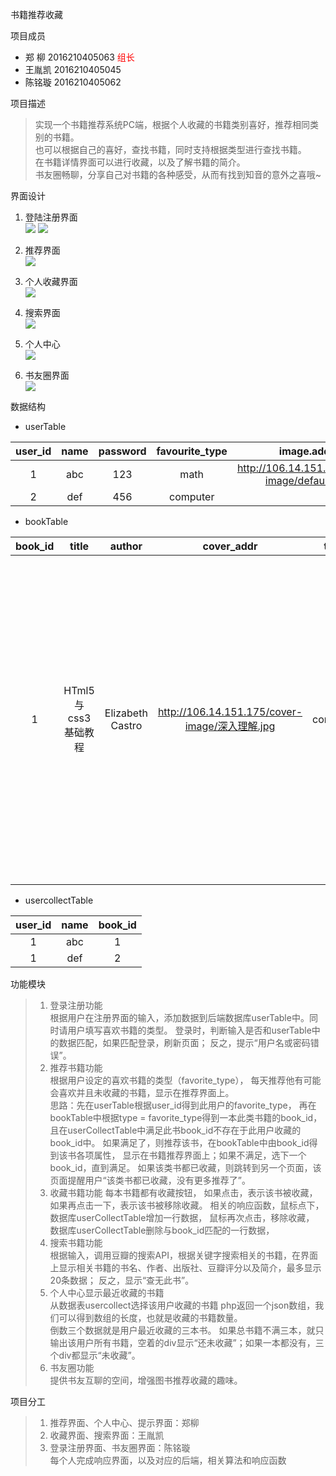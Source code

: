 书籍推荐收藏

项目成员
* 郑 柳 2016210405063
<font color=red face="黑体">组长</font>
* 王胤凯 2016210405045
* 陈铭璇 2016210405062

项目描述
>    实现一个书籍推荐系统PC端，根据个人收藏的书籍类别喜好，推荐相同类别的书籍。</br>
>    也可以根据自己的喜好，查找书籍，同时支持根据类型进行查找书籍。</br>
>    在书籍详情界面可以进行收藏，以及了解书籍的简介。</br>
>    书友圈畅聊，分享自己对书籍的各种感受，从而有找到知音的意外之喜哦~


界面设计

1. 登陆注册界面</br>
![](img/login.jpg)
![](img/register.jpg)

2. 推荐界面</br>
![](img/recomend.PNG)

3. 个人收藏界面</br>
![](img/collect.png)

4. 搜索界面</br>
![](img/search.png)

5. 个人中心</br>
![](img/usercenter.PNG)

5. 书友圈界面</br>
![](img/circle.jpg)


数据结构

* userTable

| user_id  | name    | password | favourite_type |                  image.addr                  | 
| :------: | :-----: | :------: | :------------: | :------------------------------------------: |
| 1        | abc     |    123   |    math        | http://106.14.151.175/user-image/default.jpg |
| 2        | def     |    456   |    computer    |                                              |

* bookTable

| book_id   | title              | author           |cover_addr                                     | type     |   grade    | intro                                                                          |
|:---------:| :-----------------:| :--------------: |:--------------------------------------------: | :-------:| :--------: | :-----------------------------------------------------------------------------: |
| 1         | HTml5与css3基础教程 | Elizabeth Castro | http://106.14.151.175/cover-image/深入理解.jpg | computer | 9.0        | 讲解html和css入门知识的经典畅销书，全面系统的讲解html5和css的基础知识以及实际运用技术 |
* usercollectTable

| user_id | name | book_id |
| :-----: | :--: | :-----: |
| 1       | abc  | 1       |
| 1       | def  | 2       |

功能模块
>    1. 登录注册功能</br>
>    根据用户在注册界面的输入，添加数据到后端数据库userTable中。同时请用户填写喜欢书籍的类型。
>    登录时，判断输入是否和userTable中的数据匹配，如果匹配登录，刷新页面；
>    反之，提示“用户名或密码错误”。
>    2. 推荐书籍功能</br>
>    根据用户设定的喜欢书籍的类型（favorite_type），
>    每天推荐他有可能会喜欢并且未收藏的书籍，显示在推荐界面上。</br>
>    思路：先在userTable根据user_id得到此用户的favorite_type，
>    再在bookTable中根据type = favorite_type得到一本此类书籍的book_id，
>    且在userCollectTable中满足此书book_id不存在于此用户收藏的book_id中。
>    如果满足了，则推荐该书，在bookTable中由book_id得到该书各项属性，
>    显示在书籍推荐界面上；如果不满足，选下一个book_id，直到满足。
>    如果该类书都已收藏，则跳转到另一个页面，该页面提醒用户“该类书都已收藏，没有更多推荐了”。
>    3. 收藏书籍功能
>    每本书籍都有收藏按钮，
>    如果点击，表示该书被收藏，
>    如果再点击一下，表示该书被移除收藏。
>    相关的响应函数，鼠标点下，数据库userCollectTable增加一行数据，
>    鼠标再次点击，移除收藏，
>    数据库userCollectTable删除与book_id匹配的一行数据，
>    4. 搜索书籍功能</br>
>    根据输入，调用豆瓣的搜索API，根据关键字搜索相关的书籍，在界面上显示相关书籍的书名、作者、出版社、豆瓣评分以及简介，最多显示20条数据；
>    反之，显示“查无此书”。
>    5. 个人中心显示最近收藏的书籍</br>
>    从数据表usercollect选择该用户收藏的书籍
>    php返回一个json数组，我们可以得到数组的长度，也就是收藏的书籍数量。</br>
>    倒数三个数据就是用户最近收藏的三本书。
>    如果总书籍不满三本，就只输出该用户所有书籍，空着的div显示“还未收藏”；如果一本都没有，三个div都显示“未收藏”。
>    6. 书友圈功能</br>
>    提供书友互聊的空间，增强图书推荐收藏的趣味。




项目分工
>    1. 推荐界面、个人中心、提示界面：郑柳
>    2. 收藏界面、搜索界面：王胤凯
>    3. 登录注册界面、书友圈界面：陈铭璇 </br>
>    每个人完成响应界面，以及对应的后端，相关算法和响应函数
